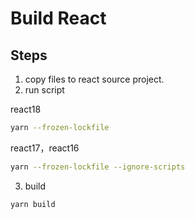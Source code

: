 # Build React

## Steps

1. copy files to react source project.
2. run script

react18

```sh
yarn --frozen-lockfile
```

react17，react16

```sh
yarn --frozen-lockfile --ignore-scripts
```

3. build

```sh
yarn build
```

